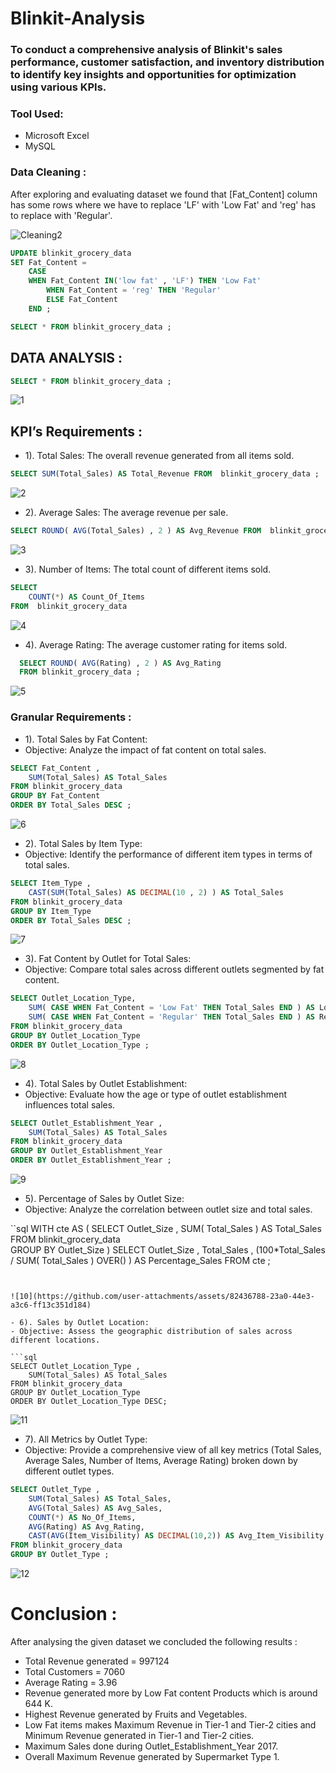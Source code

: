 # Blinkit-Analysis

### To conduct a comprehensive analysis of Blinkit's sales performance, customer satisfaction, and inventory distribution to identify key insights and opportunities for optimization using various KPIs.

### Tool Used:
- Microsoft Excel
- MySQL
### Data Cleaning : 
After exploring and evaluating dataset we found that [Fat_Content] column has some rows where we have to replace 'LF' with 'Low Fat' and 'reg' has to replace with 'Regular'.

![Cleaning2](https://github.com/user-attachments/assets/39bfa4db-6a63-4ba9-bcb3-8300fc9b2330)


```sql
UPDATE blinkit_grocery_data
SET Fat_Content = 
	CASE 
	WHEN Fat_Content IN('low fat' , 'LF') THEN 'Low Fat'
        WHEN Fat_Content = 'reg' THEN 'Regular'
        ELSE Fat_Content
	END ;
```





```sql
SELECT * FROM blinkit_grocery_data ;
```

## DATA ANALYSIS :

```sql
SELECT * FROM blinkit_grocery_data ;
```

![1](https://github.com/user-attachments/assets/f6254619-29ec-4dae-9cbc-39b6eb5350c9)


## KPI’s Requirements :

- 1). Total Sales: The overall revenue generated from all items sold.
 ```sql
SELECT SUM(Total_Sales) AS Total_Revenue FROM  blinkit_grocery_data ;
```

![2](https://github.com/user-attachments/assets/309c0e40-ce2a-4428-a49f-3f6fe6091765)


- 2). Average Sales: The average revenue per sale.

```sql
SELECT ROUND( AVG(Total_Sales) , 2 ) AS Avg_Revenue FROM  blinkit_grocery_data ;
```

![3](https://github.com/user-attachments/assets/a562bb63-2ab6-4007-9af0-7533d40f6f4d)

- 3). Number of Items: The total count of different items sold.
```sql
SELECT 
	COUNT(*) AS Count_Of_Items
FROM  blinkit_grocery_data
```

![4](https://github.com/user-attachments/assets/ae1d13fb-70d7-4bf0-9146-fce35b621123)


- 4). Average Rating: The average customer rating for items sold.

```sql
  SELECT ROUND( AVG(Rating) , 2 ) AS Avg_Rating 
  FROM blinkit_grocery_data ;
```

![5](https://github.com/user-attachments/assets/e0024438-3fe0-4d1d-a549-e2914330730f)


### Granular Requirements : 

- 1). Total Sales by Fat Content:
- Objective: Analyze the impact of fat content on total sales.
```sql
SELECT Fat_Content ,
	SUM(Total_Sales) AS Total_Sales
FROM blinkit_grocery_data 
GROUP BY Fat_Content 
ORDER BY Total_Sales DESC ;
```

![6](https://github.com/user-attachments/assets/c2778ee3-cd5a-4ada-bef6-6da45862dd86)

- 2). Total Sales by Item Type:
- Objective: Identify the performance of different item types in terms of total sales.
```sql
SELECT Item_Type ,
	CAST(SUM(Total_Sales) AS DECIMAL(10 , 2) ) AS Total_Sales
FROM blinkit_grocery_data 
GROUP BY Item_Type 
ORDER BY Total_Sales DESC ;
```

![7](https://github.com/user-attachments/assets/1f94e98b-522c-47a8-8560-849d2ca8a54f)

- 3). Fat Content by Outlet for Total Sales:
- Objective: Compare total sales across different outlets segmented by fat content.
  
```sql
SELECT Outlet_Location_Type, 
	SUM( CASE WHEN Fat_Content = 'Low Fat' THEN Total_Sales END ) AS Low_Fat ,
    SUM( CASE WHEN Fat_Content = 'Regular' THEN Total_Sales END ) AS Regular
FROM blinkit_grocery_data 
GROUP BY Outlet_Location_Type 
ORDER BY Outlet_Location_Type ;
```


![8](https://github.com/user-attachments/assets/6290c9cc-2ab1-42b1-a7de-8f60c0e2ab68)

- 4). Total Sales by Outlet Establishment:
- Objective: Evaluate how the age or type of outlet establishment influences total sales.

```sql
SELECT Outlet_Establishment_Year ,
	SUM(Total_Sales) AS Total_Sales
FROM blinkit_grocery_data 
GROUP BY Outlet_Establishment_Year
ORDER BY Outlet_Establishment_Year ;
```


![9](https://github.com/user-attachments/assets/7b8c9073-fbf7-4ddc-8ac4-70b7de4b9c6e)



- 5). Percentage of Sales by Outlet Size:
- Objective: Analyze the correlation between outlet size and total sales.

``sql
WITH cte AS (
	SELECT Outlet_Size , 
		SUM( Total_Sales ) AS Total_Sales 
	FROM blinkit_grocery_data  
	GROUP BY Outlet_Size
    )
SELECT Outlet_Size , Total_Sales ,
	(100*Total_Sales / SUM( Total_Sales ) OVER() ) AS Percentage_Sales
FROM cte ;
```


![10](https://github.com/user-attachments/assets/82436788-23a0-44e3-a3c6-ff13c351d184)

- 6). Sales by Outlet Location:
- Objective: Assess the geographic distribution of sales across different locations.

```sql
SELECT Outlet_Location_Type , 
	SUM(Total_Sales) AS Total_Sales
FROM blinkit_grocery_data 
GROUP BY Outlet_Location_Type
ORDER BY Outlet_Location_Type DESC;
```


![11](https://github.com/user-attachments/assets/adf6d64b-470a-408c-89ee-76ed7f93daad)


- 7). All Metrics by Outlet Type:
- Objective: Provide a comprehensive view of all key metrics (Total Sales, Average Sales, Number of Items, Average Rating) broken down by different outlet types.

```sql
SELECT Outlet_Type ,
	SUM(Total_Sales) AS Total_Sales,
	AVG(Total_Sales) AS Avg_Sales,
	COUNT(*) AS No_Of_Items,
	AVG(Rating) AS Avg_Rating,
	CAST(AVG(Item_Visibility) AS DECIMAL(10,2)) AS Avg_Item_Visibility
FROM blinkit_grocery_data 
GROUP BY Outlet_Type ;
```

![12](https://github.com/user-attachments/assets/e389a38c-5b1e-4dc8-8265-76d52a4d7457)


# Conclusion :

After analysing the given dataset we concluded the following results :
- Total Revenue generated = 997124
- Total Customers = 7060
- Average Rating = 3.96
- Revenue generated more by Low Fat content Products which is around 644 K.
- Highest Revenue generated by Fruits and Vegetables.
- Low Fat items makes Maximum Revenue in Tier-1 and Tier-2 cities and Minimum Revenue generated in Tier-1 and Tier-2 cities.
- Maximum Sales done during Outlet_Establishment_Year 2017.
- Overall Maximum Revenue generated by Supermarket Type 1.
























